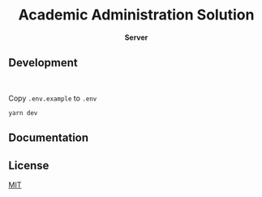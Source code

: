 <div align="center">
  <h1>Academic Administration Solution</h1>
</div>
<div align="center">
  <strong>Server</strong>
</div>

## Development

<br />

Copy `.env.example` to `.env`

```shell
yarn dev
```


## Documentation

## License

[MIT](LICENSE)
